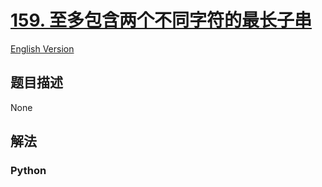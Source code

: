 # [159. 至多包含两个不同字符的最长子串](https://leetcode-cn.com/problems/longest-substring-with-at-most-two-distinct-characters)

[English Version](//leetcode/0100-0199/0159.Longest%20Substring%20with%20At%20Most%20Two%20Distinct%20Characters/README_EN.md)

## 题目描述

<!-- 这里写题目描述 -->

None

## 解法

<!-- 这里可写通用的实现逻辑 -->

<!-- tabs:start -->

### **Python**

<!-- 这里可写当前语言的特殊实现逻辑 -->

```python

```

<!-- tabs:end -->
